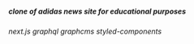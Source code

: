 ##### clone of adidas news site for educational purposes

###### next.js graphql graphcms styled-components
